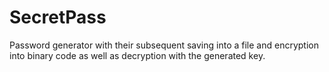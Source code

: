 # SecretPass
Password generator with their subsequent saving into a file and encryption into binary code as well as decryption with the generated key.
